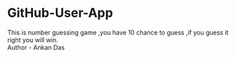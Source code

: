 # GitHub-User-App
This is number guessing game ,you have 10 chance to guess ,if you guess it right you will win.
<br>
Author - Ankan Das
